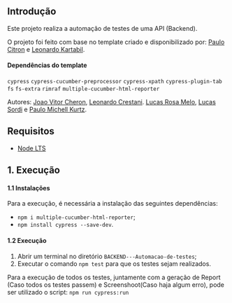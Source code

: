 ## Introdução
Este projeto realiza a automação de testes de uma API (Backend).

O projeto foi feito com base no template criado e disponibilizado por:
[Paulo Citron](paulo.citron@compasso.com.br) e
[Leonardo Kartabil](leonardo.kartabil@compasso.com.br).

#### Dependências do template
`cypress`
`cypress-cucumber-preprocessor`
`cypress-xpath`
`cypress-plugin-tab`
`fs`
`fs-extra`
`rimraf`
`multiple-cucumber-html-reporter`

Autores: 
[Joao Vitor Cheron](joao.cheron_BOLS@compasso.com.br),
[Leonardo Crestani](leonardo.cresta_BOLS@compasso.com.br).
[Lucas Rosa Melo](lucas.melo_BOLS@compasso.com.br),
[Lucas Sordi](lucas.sordi_BOLS@compasso.com.br) e
[Paulo Michell Kurtz](paulo.kurtz_BOLS@compasso.com.br).






## Requisitos
- [Node LTS](https://nodejs.org/pt-br/)


## 1. Execução
#### 1.1 Instalações
Para a execução, é necessária a instalação das seguintes dependências:
- `npm i multiple-cucumber-html-reporter`;
- `npm install cypress --save-dev`.

#### 1.2 Execução
1. Abrir um terminal no diretório `BACKEND---Automacao-de-testes`;
2. Executar o comando `npm test` para que os testes sejam realizados.

Para a execução de todos os testes, juntamente com a geração de Report (Caso todos os testes passem) e Screenshoot(Caso haja algum erro), pode ser utilizado o script:
`npm run cypress:run`